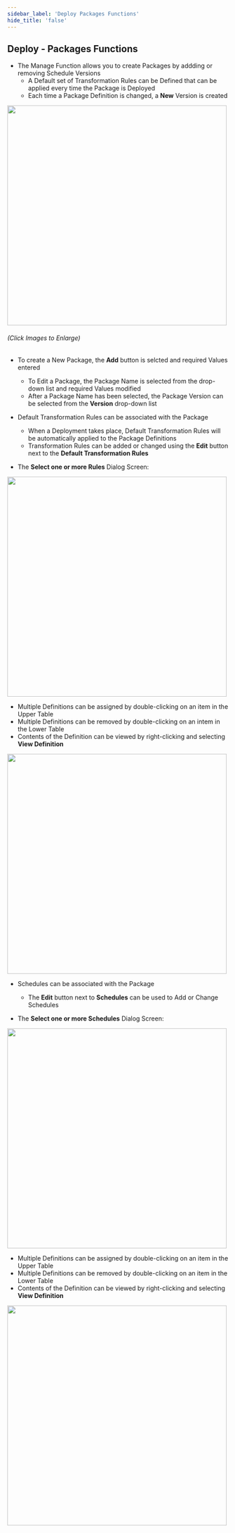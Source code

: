 ```yaml
---
sidebar_label: 'Deploy Packages Functions'
hide_title: 'false'
---
```


## Deploy - Packages Functions

* The Manage Function allows you to create Packages by addding or removing Schedule Versions
    * A Default set of Transformation Rules can be Defined that can be applied every time the Package is Deployed
    * Each time a Package Definition is changed, a **New** Version is created

<a href="imgdeploy/Deployimg042.png" target="_blank"><img src="imgdeploy/Deployimg042.png" width="500"></img></a>

###### (Click Images to Enlarge)

* To create a New Package, the **Add** button is selcted and required Values entered
    * To Edit a Package, the Package Name is selected from the drop-down list and required Values modified
    * After a Package Name has been selected, the Package Version can be selected from the **Version** drop-down list

* Default Transformation Rules can be associated with the Package
    * When a Deployment takes place, Default Transformation Rules will be automatically applied to the Package Definitions
    * Transformation Rules can be added or changed using the **Edit** button next to the **Default Transformation Rules**

* The **Select one or more Rules** Dialog Screen:

<a href="imgdeploy/Deployimg043.png" target="_blank"><img src="imgdeploy/Deployimg043.png" width="500"></img></a>

*  Multiple Definitions can be assigned by double-clicking on an item in the Upper Table
*  Multiple Definitions can be removed by double-clicking on an intem in the Lower Table
* Contents of the Definition can be viewed by right-clicking and selecting **View Definition**

<a href="imgdeploy/Deployimg044.png" target="_blank"><img src="imgdeploy/Deployimg044.png" width="500"></img></a>

* Schedules can be associated with the Package
    * The **Edit** button next to **Schedules** can be used to Add or Change Schedules

* The **Select one or more Schedules** Dialog Screen:

<a href="imgdeploy/Deployimg045.png" target="_blank"><img src="imgdeploy/Deployimg045.png" width="500"></img></a>

* Multiple Definitions can be assigned by double-clicking on an item in the Upper Table
* Multiple Definitions can be removed by double-clicking on an item in the Lower Table
* Contents of the Definition can be viewed by right-clicking and selecting **View Definition**

<a href="imgdeploy/Deployimg046.png" target="_blank"><img src="imgdeploy/Deployimg046.png" width="500"></img></a>